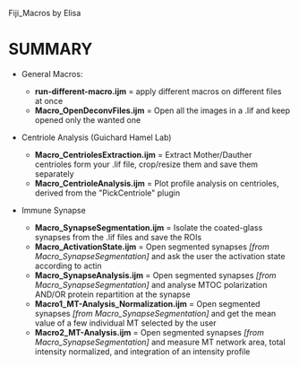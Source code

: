 Fiji_Macros by Elisa

# SUMMARY
- General Macros:
    - **run-different-macro.ijm** = apply different macros on different files at once
    - **Macro_OpenDeconvFiles.ijm** = Open all the images in a .lif and keep opened only the wanted one
 
- Centriole Analysis (Guichard Hamel Lab)
    - **Macro_CentriolesExtraction.ijm** = Extract Mother/Dauther centrioles form your .lif file, crop/resize them and save them separately
    - **Macro_CentrioleAnalysis.ijm** = Plot profile analysis on centrioles, derived from the "PickCentriole" plugin
  
- Immune Synapse
    - **Macro_SynapseSegmentation.ijm** = Isolate the coated-glass synapses from the .lif files and save the ROIs
    - **Macro_ActivationState.ijm** = Open segmented synapses *[from Macro_SynapseSegmentation]* and ask the user the activation state according to actin
    - **Macro_SynapseAnalysis.ijm** = Open segmented synapses *[from Macro_SynapseSegmentation]* and analyse MTOC polarization AND/OR protein repartition at the synapse
    - **Macro1_MT-Analysis_Normalization.ijm** = Open segmented synapses *[from Macro_SynapseSegmentation]* and get the mean value of a few individual MT selected by the user
    - **Macro2_MT-Analysis.ijm** = Open segmented synapses *[from Macro_SynapseSegmentation]* and measure MT network area, total intensity normalized, and integration of an intensity profile
